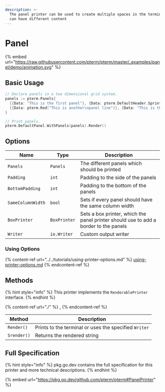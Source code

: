 ```yaml
---
description: >-
  The panel printer can be used to create multiple spaces in the terminal, which
  can have different content
---
```


# Panel

{% embed url="https://raw.githubusercontent.com/pterm/pterm/master/_examples/panel/demo/animation.svg" %}

## Basic Usage

```go
// Declare panels in a two dimensional grid system.
panels := pterm.Panels{
  {{Data: "This is the first panel"}, {Data: pterm.DefaultHeader.Sprint("Hello, World!")}, {Data: "This\npanel\ncontains\nmultiple\nlines"}},
  {{Data: pterm.Red("This is another\npanel line")}, {Data: "This is the second panel\nwith a new line"}},
}

// Print panels.
pterm.DefaultPanel.WithPanels(panels).Render()
```

## Options

| Name              | Type         | Description                                                                          |
| ----------------- | ------------ | ------------------------------------------------------------------------------------ |
| `Panels`          | `Panels`     | The different panels which should be printed                                         |
| `Padding`         | `int`        | Padding to the side of the panels                                                    |
| `BottomPadding`   | `int`        | Padding to the bottom of the panels                                                  |
| `SameColumnWidth` | `bool`       | Sets if every panel should have the same column width                                |
| `BoxPrinter`      | `BoxPrinter` | Sets a box printer, which the panel printer should use to add a border to the panels |
| `Writer`          | `io.Writer`  | Custom output writer                                                                 |

### Using Options

{% content-ref url="../../tutorials/using-printer-options.md" %}
[using-printer-options.md](../../tutorials/using-printer-options.md)
{% endcontent-ref %}

## Methods

{% hint style="info" %}
This printer implements the `RenderablePrinter` interface.
{% endhint %}

{% content-ref url="./" %}
[.](./)
{% endcontent-ref %}

| Method      | Description                                           |
| ----------- | ----------------------------------------------------- |
| `Render()`  | Prints to the terminal or uses the specified `Writer` |
| `Srender()` | Returns the rendered string                           |

## Full Specification

{% hint style="info" %}
pkg.go.dev contains the full specification for this printer and more technical descriptions.
{% endhint %}

{% embed url="https://pkg.go.dev/github.com/pterm/pterm#PanelPrinter" %}
